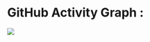 
# GitHub Activity Graph :
![](https://activity-graph.herokuapp.com/graph?username=rahmachehoud&theme=tokyonight)<br/>
